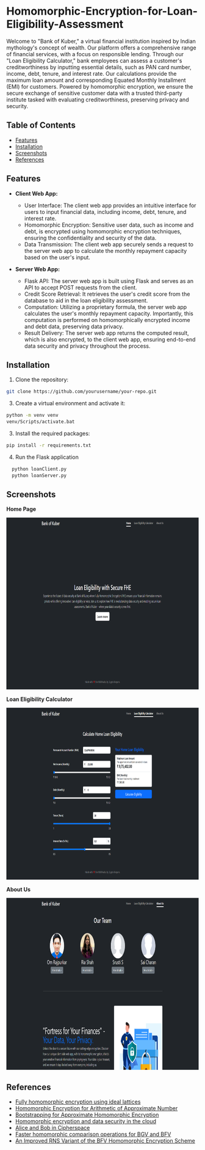 # Homomorphic-Encryption-for-Loan-Eligibility-Assessment

Welcome to "Bank of Kuber," a virtual financial institution inspired by Indian mythology's concept of wealth. Our platform offers a comprehensive range of financial services, with a focus on responsible lending. Through our "Loan Eligibility Calculator," bank employees can assess a customer's creditworthiness by inputting essential details, such as PAN card number, income, debt, tenure, and interest rate. Our calculations provide the maximum loan amount and corresponding Equated Monthly Installment (EMI) for customers. Powered by homomorphic encryption, we ensure the secure exchange of sensitive customer data with a trusted third-party institute tasked with evaluating creditworthiness, preserving privacy and security.

## Table of Contents
- [Features](#features)
- [Installation](#installation)
- [Screenshots](#screenshots)
- [References](#references)

## Features
- **Client Web App:**
  - User Interface: The client web app provides an intuitive interface for users to input financial data, including income, debt, tenure, and interest rate.
  - Homomorphic Encryption: Sensitive user data, such as income and debt, is encrypted using homomorphic encryption techniques, ensuring the confidentiality and security of the data.
  - Data Transmission: The client web app securely sends a request to the server web app to calculate the monthly repayment capacity based on the user's input.

- **Server Web App:**
  - Flask API: The server web app is built using Flask and serves as an API to accept POST requests from the client.
  - Credit Score Retrieval: It retrieves the user's credit score from the database to aid in the loan eligibility assessment.
  - Computation: Utilizing a proprietary formula, the server web app calculates the user's monthly repayment capacity. Importantly, this computation is performed on homomorphically encrypted income and debt data, preserving data privacy.
  - Result Delivery: The server web app returns the computed result, which is also encrypted, to the client web app, ensuring end-to-end data security and privacy throughout the process.

## Installation
1. Clone the repository:
  ```bash
  git clone https://github.com/yourusername/your-repo.git
   ```
3. Create a virtual environment and activate it:
  ```bash
  python -m venv venv
  venv/Scripts/activate.bat
  ```
3. Install the required packages:
  ```bash
  pip install -r requirements.txt
  ```
4. Run the Flask application
  ```bash
    python loanClient.py
    python loanServer.py
  ```

## Screenshots

**Home Page**

<img src="https://github.com/OmRajpurkar/Homomorphic-Encryption-for-Loan-Eligibility-Assessment/blob/main/Screenshots/Home_page.png" alt="alt text" width="850" height="450">

**Loan Eligibility Calculator**

<img src="https://github.com/OmRajpurkar/Homomorphic-Encryption-for-Loan-Eligibility-Assessment/blob/main/Screenshots/Loan_eligibility.png" alt="alt text" width="850" height="450">

**About Us**

<img src="https://github.com/OmRajpurkar/Homomorphic-Encryption-for-Loan-Eligibility-Assessment/blob/main/Screenshots/About_us.png" alt="alt text" width="850" height="450">

## References

- <a href="https://dl.acm.org/doi/abs/10.1145/1536414.1536440">Fully homomorphic encryption using ideal lattices</a>
- <a href="https://link.springer.com/chapter/10.1007/978-3-319-70694-8_15">Homomorphic Encryption for Arithmetic of Approximate Number</a>
- <a href="https://link.springer.com/chapter/10.1007/978-3-319-78381-9_14">Bootstrapping for Approximate Homomorphic Encryption</a>
- <a href="https://wvvw.easychair.org/publications/download/HWfT">Homomorphic encryption and data security in the cloud</a>
- <a href="https://citeseerx.ist.psu.edu/document?repid=rep1&type=pdf&doi=78ce2ec2f2b3f965fbcc8	a71bdb2d11c2b099b17">Alice and Bob in Cipherspace</a>
- <a href="https://hal.science/hal-03506798/">Faster homomorphic comparison operations for BGV and BFV</a>
- <a href="https://link.springer.com/chapter/10.1007/978-3-030-12612-4_5">An Improved RNS Variant of the BFV Homomorphic Encryption Scheme</a>
